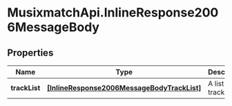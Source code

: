 # MusixmatchApi.InlineResponse2006MessageBody

## Properties
Name | Type | Description | Notes
------------ | ------------- | ------------- | -------------
**trackList** | [**[InlineResponse2006MessageBodyTrackList]**](InlineResponse2006MessageBodyTrackList.md) | A list of tracks | [optional] 


